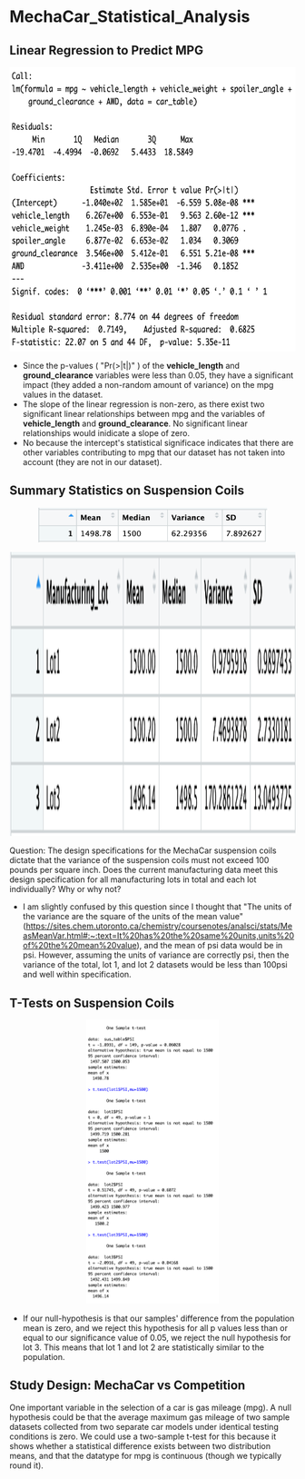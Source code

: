 # MechaCar_Statistical_Analysis

## Linear Regression to Predict MPG

<p align="center">
  <img width=auto height="500" src=images/lin_reg_mpg.png>
  </p>

- Since the p-values ( "Pr(>|t|)" ) of the **vehicle_length** and **ground_clearance** variables were less than 0.05, they have a significant impact (they added a non-random amount of variance) on the mpg values in the dataset.
- The slope of the linear regression is non-zero, as there exist two significant linear relationships between mpg and the variables of **vehicle_length** and **ground_clearance**. No significant linear relationships would inidicate a slope of zero.
- No because the intercept's statistical significace indicates that there are other variables contributing to mpg that our dataset has not taken into account (they are not in our dataset).

## Summary Statistics on Suspension Coils

<p align="center">
  <img width=80% height=auto src=images/total_sum.png>
  </p>

<p align="center">
  <img width=auto height="500" src=images/lot_sum.png>
  </p>

Question: The design specifications for the MechaCar suspension coils dictate that the variance of the suspension coils must not exceed 100 pounds per square inch. Does the current manufacturing data meet this design specification for all manufacturing lots in total and each lot individually? Why or why not?

- I am slightly confused by this question since I thought that "The units of the variance are the square of the units of the mean value" (https://sites.chem.utoronto.ca/chemistry/coursenotes/analsci/stats/MeasMeanVar.html#:~:text=It%20has%20the%20same%20units,units%20of%20the%20mean%20value), and the mean of psi data would be in psi. However, assuming the units of variance are correctly psi, then the variance of the total, lot 1, and lot 2 datasets would be less than 100psi and well within specification.

## T-Tests on Suspension Coils

<p align="center">
  <img width=auto height="500" src=images/t-tests.png>
  </p>

- If our null-hypothesis is that our samples' difference from the population mean is zero, and we reject this hypothesis for all p values less than or equal to our significance value of 0.05, we reject the null hypothesis for lot 3. This means that lot 1 and lot 2 are statistically similar to the population.

## Study Design: MechaCar vs Competition

One important variable in the selection of a car is gas mileage (mpg). A null hypothesis could be that the average maximum gas mileage of two sample datasets collected from two separate car models under identical testing conditions is zero. We could use a two-sample t-test for this because it shows whether a statistical difference exists between two distribution means, and that the datatype for mpg is continuous (though we typically round it).